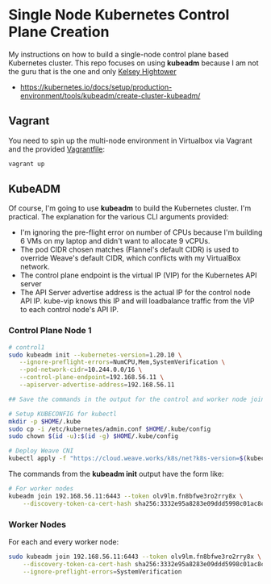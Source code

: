 # Single Node Kubernetes Control Plane Creation

My instructions on how to build a single-node control plane based Kubernetes cluster.
This repo focuses on using **kubeadm** because I am not the guru that is the one
and only [Kelsey Hightower](https://github.com/kelseyhightower/kubernetes-the-hard-way)

- https://kubernetes.io/docs/setup/production-environment/tools/kubeadm/create-cluster-kubeadm/

## Vagrant

You need to spin up the multi-node environment in Virtualbox via Vagrant and the
provided [Vagrantfile](./Vagrantfile):

```bash
vagrant up
```

## KubeADM

Of course, I'm going to use **kubeadm** to build the Kubernetes cluster. I'm practical.
The explanation for the various CLI arguments provided:

- I'm ignoring the pre-flight error on number of CPUs because I'm building 6 VMs on my laptop and didn't want to allocate 9 vCPUs.
- The pod CIDR chosen matches (Flannel's default CIDR) is used to override Weave's default CIDR, which conflicts with my VirtualBox network.
- The control plane endpoint is the virtual IP (VIP) for the Kubernetes API server
- The API Server advertise address is the actual IP for the control node API IP. kube-vip knows this IP and will loadbalance traffic from the VIP to each control node's API IP.

### Control Plane Node 1

```bash
# control1
sudo kubeadm init --kubernetes-version=1.20.10 \
   --ignore-preflight-errors=NumCPU,Mem,SystemVerification \
   --pod-network-cidr=10.244.0.0/16 \
   --control-plane-endpoint=192.168.56.11 \
   --apiserver-advertise-address=192.168.56.11

## Save the commands in the output for the control and worker node joins

# Setup KUBECONFIG for kubectl
mkdir -p $HOME/.kube
sudo cp -i /etc/kubernetes/admin.conf $HOME/.kube/config
sudo chown $(id -u):$(id -g) $HOME/.kube/config

# Deploy Weave CNI
kubectl apply -f "https://cloud.weave.works/k8s/net?k8s-version=$(kubectl version | base64 | tr -d '\n')"

```

The commands from the **kubeadm init** output have the form like:

```bash
# For worker nodes
kubeadm join 192.168.56.11:6443 --token olv9lm.fn8bfwe3ro2rry8x \
    --discovery-token-ca-cert-hash sha256:3332e95a8283e09ddd5998c01ac8c0085e9cb090f0f160e4cd5089020e9e2a4d
```

### Worker Nodes

For each and every worker node:

```bash
sudo kubeadm join 192.168.56.11:6443 --token olv9lm.fn8bfwe3ro2rry8x \
    --discovery-token-ca-cert-hash sha256:3332e95a8283e09ddd5998c01ac8c0085e9cb090f0f160e4cd5089020e9e2a4d \
    --ignore-preflight-errors=SystemVerification
```
